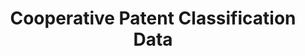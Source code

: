 ---
layout: default
bigquery: https://console.cloud.google.com/bigquery?p=patents-public-data&d=cpc&page=dataset
citation: '“Cooperative Patent Classification” by the EPO and USPTO, for public use. '
contributors: EPO, USPTO
cost: None
description: Cooperative Patent Classification Data contains the scheme and definitions
  of the Cooperative Patent Classification system for classifying patent documents.
  The CPC is the result of a partnership between the EPO and the USPTO in their joint
  effort to develop a common, internationally compatible classification system for
  technical documents, in particular patent publications, which will be used by both
  offices in the patent granting process
documentation: https://www.cooperativepatentclassification.org/cpcSchemeAndDefinitions
last_edit: Mon, 04 Apr 2022 19:07:06 GMT
location: https://www.cooperativepatentclassification.org/index
maintained_by: USPTO, EPO
schema_fields: '[''children'', ''status'', ''notAllocatable'', ''breakdownCode'',
  ''not_allocatable'', ''informativeReferences'', ''ipc_concordant'', ''sizeCache'',
  ''titleFull'', ''parents'', ''child_groups'', ''definition'', ''titlePart'', ''application_references'',
  ''applicationReferences'', ''dateRevised'', ''additional_only'', ''date_revised'',
  ''breakdown_code'', ''level'', ''ipcConcordant'', ''childGroups'', ''synonyms'',
  ''limitingReferences'', ''title_full'', ''residualReferences'', ''title_part'',
  ''informative_references'', ''symbol'', ''limiting_references'', ''residual_references'',
  ''glossary'']'
shortname: cooperative_patent_classification
tags:
- patents
- science
title: Cooperative Patent Classification Data
uuid: 984374a7-16e9-4b35-9445-458daceb01bf
---